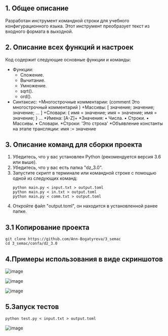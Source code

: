 ## **1. Общее описание**
Разработан инструмент командной строки для учебного конфигурационного языка. Этот инструмент преобразует текст из входного формата в выходной.
## **2. Описание всех функций и настроек**
Код содержит следующие основные функции и команды:
- Функции:
   - Сложение.
   - Вычитание.
   - Умножение.
   - sqrt().
   - ord().
- Синтаксис:
+Многострочные комментарии: 
(comment 
Это многострочный 
комментарий 
) 
+Массивы: 
[ значение; значение; значение; ... ] 
+Словари: 
{ 
имя = значение; 
имя = значение; 
имя = значение;
} 
... 
*Имена: 
[A-Z]+ 
*Значения: 
• Числа.
• Строки.
• Массивы.
• Словари.
*Строки: 
'Это строка' 
*Объявление константы на этапе трансляции: 
имя := значение 

## **3. Описание команд для сборки проекта**
1. Убедитесь, что у вас установлен Python (рекомендуется версия 3.6 или выше).
2. Убедитесь, что у вас есть папка "dz_3.0".
3. Запустите скрипт в терминале или командной строке с помощью одной из следующих команд:
   ```
   python main.py < input.txt > output.toml
   python main.py < in.txt > output.toml
   python main.py < comm.txt > output.toml
   ```
4. Откройте файл "output.toml", он находится в установленной ранее папке.
## **3.1 Копирование проекта**
 ```
git clone https://github.com/Ann-Bogatyreva/3_semac
cd 3_semac/confa/dz_3.0
 ```
## **4.Примеры использования в виде скриншотов**

![image](https://github.com/user-attachments/assets/9c58beda-aa17-4b17-85ce-7ec830116cf9)

![image](https://github.com/user-attachments/assets/15569829-6b67-4763-95e1-7d02961c4027)

![image](https://github.com/user-attachments/assets/53591abb-bf35-4cea-a21a-367730934f4c)

## **5.Запуск тестов**
```
python test.py < input.txt > output.toml
```

![image](https://github.com/user-attachments/assets/e2c6516d-d426-437a-9bdb-fa157c5e3b7b)
